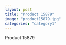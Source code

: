 ```yaml
---
layout: post
title: "Product 15879"
image: "product15879.jpg"
categories: "category1"
---
```

Product 15879

